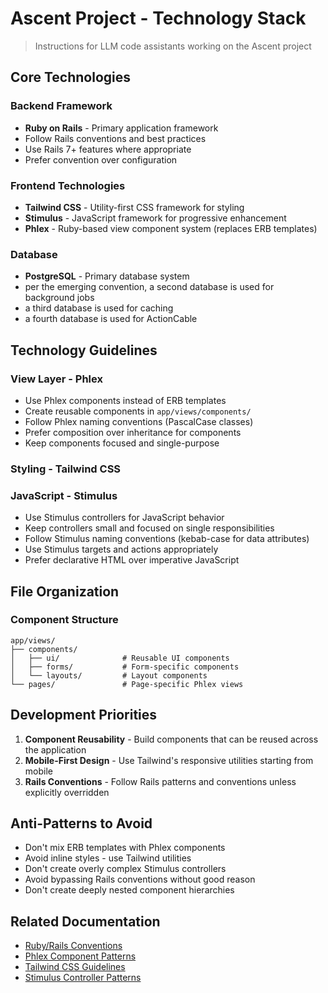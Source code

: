 # Ascent Project - Technology Stack
> Instructions for LLM code assistants working on the Ascent project

## Core Technologies

### Backend Framework
- **Ruby on Rails** - Primary application framework
- Follow Rails conventions and best practices
- Use Rails 7+ features where appropriate
- Prefer convention over configuration

### Frontend Technologies
- **Tailwind CSS** - Utility-first CSS framework for styling
- **Stimulus** - JavaScript framework for progressive enhancement
- **Phlex** - Ruby-based view component system (replaces ERB templates)

### Database
- **PostgreSQL** - Primary database system
- per the emerging convention, a second database is used for background jobs
- a third database is used for caching
- a fourth database is used for ActionCable

## Technology Guidelines

### View Layer - Phlex
- Use Phlex components instead of ERB templates
- Create reusable components in `app/views/components/`
- Follow Phlex naming conventions (PascalCase classes)
- Prefer composition over inheritance for components
- Keep components focused and single-purpose

### Styling - Tailwind CSS

### JavaScript - Stimulus
- Use Stimulus controllers for JavaScript behavior
- Keep controllers small and focused on single responsibilities
- Follow Stimulus naming conventions (kebab-case for data attributes)
- Use Stimulus targets and actions appropriately
- Prefer declarative HTML over imperative JavaScript


## File Organization

### Component Structure
```
app/views/
├── components/
│   ├── ui/              # Reusable UI components
│   ├── forms/           # Form-specific components
│   └── layouts/         # Layout components
└── pages/               # Page-specific Phlex views
```

## Development Priorities

1. **Component Reusability** - Build components that can be reused across the application
2. **Mobile-First Design** - Use Tailwind's responsive utilities starting from mobile
3. **Rails Conventions** - Follow Rails patterns and conventions unless explicitly overridden

## Anti-Patterns to Avoid

- Don't mix ERB templates with Phlex components
- Avoid inline styles - use Tailwind utilities
- Don't create overly complex Stimulus controllers
- Avoid bypassing Rails conventions without good reason
- Don't create deeply nested component hierarchies

## Related Documentation

- [Ruby/Rails Conventions](conventions/ruby-rails.md)
- [Phlex Component Patterns](conventions/phlex-components.md)
- [Tailwind CSS Guidelines](conventions/tailwind-css.md)
- [Stimulus Controller Patterns](conventions/stimulus-javascript.md)
